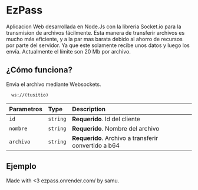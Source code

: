 
# EzPass

Aplicacion Web desarrollada en Node.Js con la libreria Socket.io para la transmision de archivos fácilmente. Esta manera de transferir archivos es mucho más eficiente, y a la par mas barata debido al ahorro de recursos por parte del servidor. Ya que este solamente recibe unos datos y luego los envía. Actualmente el límite son 20 Mb por archivo.


## ¿Cómo funciona?

Envia el archivo mediante Websockets.

```http
  ws://(tusitio)
```

| Parametros | Type     | Description                |
| :-------- | :------- | :------------------------- |
| `id` | `string` | **Requerido**. Id del cliente |
| `nombre`  | `string` | **Requerido**. Nombre del archivo |
 `archivo`  | `string` | **Requerido**. Archivo a transferir convertido a b64 |

## Ejemplo
Made with <3 ezpass.onrender.com/ by samu.


